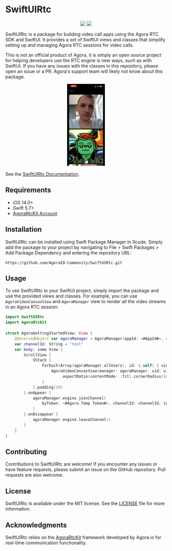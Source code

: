 # SwiftUIRtc

<p align="center">
    <a href="https://agoraio-community.github.io/SwiftUIRtc/"><img src="https://github.com/AgoraIO-Community/SwiftUIRtc/actions/workflows/deploy_docs.yml/badge.svg"/></a>
    <img src="https://github.com/AgoraIO-Community/SwiftUIRtc/actions/workflows/swiftbuild.yml/badge.svg"/>
</p>


SwiftUIRtc is a package for building video call apps using the Agora RTC SDK and SwiftUI. It provides a set of SwiftUI views and classes that simplify setting up and managing Agora RTC sessions for video calls.

This is not an official product of Agora, it is simply an open source project for helping developers use the RTC engine is new ways, such as with SwiftUI. If you have any issues with the classes in this repository, please open an issue or a PR. Agora's support team will likely not know about this package.

<p align="center">
    <img style="max-height:256px" src="Sources/SwiftUIRtc/SwiftUIRtc.docc/Resources/scrolling_videos_view.gif"/>
</p>

See the [SwiftUIRtc Documentation](https://agoraio-community.github.io/SwiftUIRtc/).


## Requirements

- iOS 14.0+
- Swift 5.7+
- [AgoraRtcKit Account](https://console.agora.io)

## Installation

SwiftUIRtc can be installed using Swift Package Manager in Xcode. Simply add the package to your project by navigating to File > Swift Packages > Add Package Dependency and entering the repository URL:

```text
https://github.com/AgoraIO-Community/SwiftUIRtc.git
```

## Usage

To use SwiftUIRtc in your SwiftUI project, simply import the package and use the provided views and classes. For example, you can use `AgoraVideoCanvasView` and `AgoraManager` view to render all the video streams in an Agora RTC session:

```swift
import SwiftUIRtc
import AgoraRtcKit

struct AgoraGettingStartedView: View {
    @ObservedObject var agoraManager = AgoraManager(appId: <#AppId#>, role: .broadcaster)
    var channelId: String = "test"
    var body: some View {
        ScrollView {
            VStack {
                ForEach(Array(agoraManager.allUsers), id: \.self) { uid in
                    AgoraVideoCanvasView(manager: agoraManager, uid: uid)
                        .aspectRatio(contentMode: .fit).cornerRadius(10)
                }
            }.padding(20)
        }.onAppear {
            agoraManager.engine.joinChannel(
                byToken: <#Agora Temp Token#>, channelId: channelId, info: nil, uid: 0
            )
        }.onDisappear {
            agoraManager.engine.leaveChannel()
        }
    }
}
```

## Contributing

Contributions to SwiftUIRtc are welcome! If you encounter any issues or have feature requests, please submit an issue on the GitHub repository. Pull requests are also welcome.

## License

SwiftUIRtc is available under the MIT license. See the [LICENSE](LICENSE) file for more information.

## Acknowledgments

SwiftUIRtc relies on the [AgoraRtcKit](https://github.com/AgoraIO/AgoraRtcEngine_iOS) framework developed by Agora.io for real-time communication functionality.
